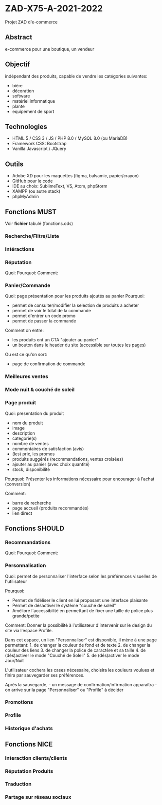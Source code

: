 # ZAD-X75-A-2021-2022
Projet ZAD d'e-commerce


## Abstract
e-commerce pour une boutique, un vendeur

## Objectif
indépendant des produits, capable de vendre les catégories suivantes:
- bière
- décoration
- software
- matériel informatique
- plante
- equipement de sport


## Technologies
- HTML 5 / CSS 3 / JS / PHP 8.0 / MySQL 8.0 (ou MariaDB)
- Framework CSS: Bootstrap
- Vanilla Javascript / JQuery


## Outils
- Adobe XD pour les maquettes (figma, balsamic, papier/crayon)
- GitHub pour le code
- IDE au choix: SublimeText, VS, Atom, phpStorm
- XAMPP (ou autre stack)
- phpMyAdmin


## Fonctions MUST
Voir <strong>fichier</strong> tabulé (fonctions.ods)

### Recherche/Filtre/Liste

### Intéractions

### Réputation
Quoi: 
Pourquoi:
Comment:

### Panier/Commande
Quoi: page présentation pour les produits ajoutés au panier
Pourquoi: 
- permet de consulter/modifier la selection de produits a acheter
- permet de voir le total de la commande
- permet d'entrer un code promo
- permet de passer la commande

Comment on entre:
- les produits ont un CTA "ajouter au panier"
- un bouton dans le header du site (accessible sur toutes les pages)

Ou est ce qu'on sort:
- page de confirmation de commande


### Meilleures ventes

### Mode nuit & couché de  soleil

### Page produit
Quoi: presentation du produit
- nom du produit
- image
- description
- categorie(s)
- nombre de ventes 
- commentaires de satisfaction (avis)
- (les) prix, les promos
- produits suggérés (recommandations, ventes croisées)
- ajouter au panier (avec choix quantité)
- stock, disponibilité
	
Pourquoi:
Présenter les informations nécessaire pour encourager à l'achat (conversion)

Comment:
- barre de recherche
- page accueil (produits recommandés)
- lien direct
	
	


## Fonctions SHOULD

### Recommandations
Quoi: 
Pourquoi:
Comment:
### Personnalisation

Quoi: 
permet de personnaliser l'interface selon les préférences visuelles de l'utilisateur

Pourquoi:
- Permet de fidéliser le client en lui proposant une interface plaisante
- Permet de désactiver le système "couché de soleil"
- Améliore l'accessibilité en permettant de fixer une taille de police plus grande/petite

Comment:
Donner la possibilité à l'utilisateur d'intervenir sur le design du site via l'espace Profile.

Dans cet espace, un lien "Personnaliser" est disponible, il mène à une page permettant:
	1. de changer la couleur de fond et de texte
	2. de changer la couleur des liens
	3. de changer la police de caractère et sa taille
	4. de (dés)activer le mode "Couché de Soleil"
	5. de (dés)activer le mode Jour/Nuit 

L'utilisateur cochera les cases nécessaire, choisira les couleurs voulues et finira par sauvegarder ses préférences. 

Après la sauvegarde, 
	- un message de confirmation/infirmation apparaîtra
	- on arrive sur la page "Personnaliser" ou "Profile" à décider


### Promotions
### Profile
### Historique d'achats


## Fonctions NICE
### Interaction clients/clients
### Réputation Produits
### Traduction
### Partage sur réseau sociaux

